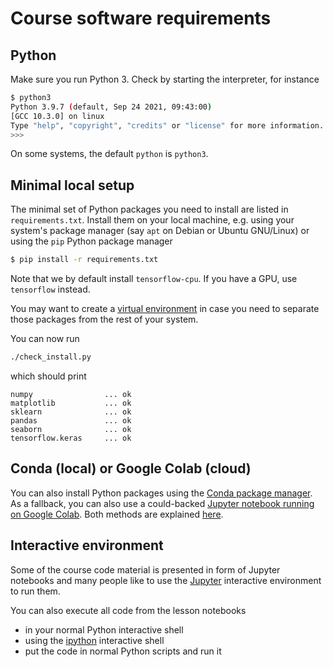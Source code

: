 # Course software requirements

## Python

Make sure you run Python 3. Check by starting the interpreter, for instance

```sh
$ python3
Python 3.9.7 (default, Sep 24 2021, 09:43:00)
[GCC 10.3.0] on linux
Type "help", "copyright", "credits" or "license" for more information.
>>>
```

On some systems, the default `python` is `python3`.


## Minimal local setup

The minimal set of Python packages you need to install are listed in
`requirements.txt`. Install them on your local machine, e.g. using your
system's package manager  (say `apt` on Debian or Ubuntu GNU/Linux) or using
the `pip` Python package manager

```sh
$ pip install -r requirements.txt
```

Note that we by default install `tensorflow-cpu`. If you have a GPU, use
`tensorflow` instead.

You may want to create a [virtual environment][venv_basics] in case you need to
separate those packages from the rest of your system.

You can now run

```sh
./check_install.py
```

which should print

```
numpy                ... ok
matplotlib           ... ok
sklearn              ... ok
pandas               ... ok
seaborn              ... ok
tensorflow.keras     ... ok
```

## Conda (local) or Google Colab (cloud)

You can also install Python packages using the [Conda package manager][conda].
As a fallback, you can also use a could-backed [Jupyter notebook running on
Google Colab][gco]. Both methods are explained [here][carpentries_setup].


## Interactive environment

Some of the course code material is presented in form of Jupyter notebooks and
many people like to use the [Jupyter] interactive environment to run them.

You can also execute all code from the lesson notebooks

* in your normal Python interactive shell
* using the [ipython] interactive shell
* put the code in normal Python scripts and run it

[carpentries_setup]: https://carpentries-incubator.github.io/deep-learning-intro/setup
[venv_basics]: https://realpython.com/python-virtual-environments-a-primer/
[gco]: https://colab.research.google.com
[conda]: https://docs.conda.io/en/latest
[Jupyter]: https://jupyter.org
[ipython]: https://ipython.org/
